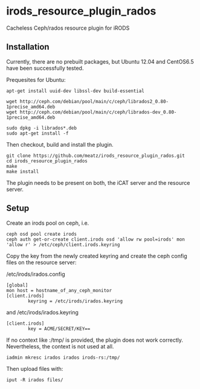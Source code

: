 # irods_resource_plugin_rados

Cacheless Ceph/rados resource plugin for iRODS


## Installation 

Currently, there are no prebuilt packages, but Ubuntu 12.04 and CentOS6.5 have been successfully tested.

Prequesites for Ubuntu:

```
apt-get install uuid-dev libssl-dev build-essential

wget http://ceph.com/debian/pool/main/c/ceph/librados2_0.80-1precise_amd64.deb
wget http://ceph.com/debian/pool/main/c/ceph/librados-dev_0.80-1precise_amd64.deb

sudo dpkg -i librados*.deb
sudo apt-get install -f
```

Then checkout, build and install the plugin.

```
git clone https://github.com/meatz/irods_resource_plugin_rados.git
cd irods_resource_plugin_rados
make
make install
```

The plugin needs to be present on both, the iCAT server and the resource server.

## Setup

Create an irods pool on ceph, i.e.

```
ceph osd pool create irods
ceph auth get-or-create client.irods osd 'allow rw pool=irods' mon 'allow r' > /etc/ceph/client.irods.keyring
```

Copy the key from the newly created keyring and create the ceph config files on the resource server:

/etc/irods/irados.config
```
[global]
mon host = hostname_of_any_ceph_monitor
[client.irods]
        keyring = /etc/irods/irados.keyring
```

and /etc/irods/irados.keyring
```
[client.irods]
        key = ACME/SECRET/KEY==
```

If no context like :/tmp/ is provided, the plugin does not work correctly. Nevertheless, the context is not used at all.
```
iadmin mkresc irados irados irods-rs:/tmp/
```

Then upload files with:

```
iput -R irados files/
```
